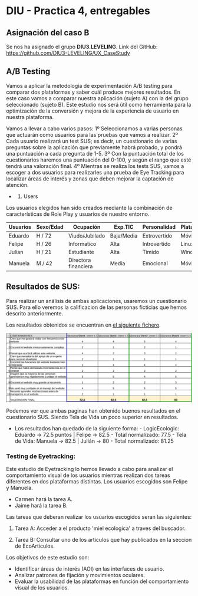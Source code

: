 # DIU - Practica 4, entregables

## Asignación del caso B
Se nos ha asignado el grupo **DIU3.LEVELING**. Link del GitHub: https://github.com/DIU3-LEVELING/UX_CaseStudy

## A/B Testing

Vamos a aplicar la metodología de experimentación A/B testing para comparar dos plataformas y saber cuál produce mejores resultados. En este caso vamos a comparar nuestra aplicación (sujeto A) con la del grupo seleccionado (sujeto B).
Este estudio nos será útil como herramienta para la optimización de la conversión y mejora de la experiencia de usuario en nuestra plataforma.

Vamos a llevar a cabo varios pasos:
  1º Seleccionamos a varias personas que actuarán como usuarios para las pruebas que vamos a realizar.
  2º Cada usuario realizará un test SUS; es decir, un cuestionario de varias preguntas sobre la aplicación que previamente habrá probado, y pondrá una puntuación a cada pregunta de 1-5.
  3º Con la puntuación total de los cuestionarios haremos una puntuación del 0-100, y según el rango que esté tendrá una valoración final.
  4º Mientras se realiza los tests SUS, vamos a escoger a dos usuarios para realizarles una prueba de Eye Tracking para localizar áreas de interés y zonas que deben mejorar la captación de atención.

* 1. Users 

Los usuarios elegidos han sido creados mediante la combinación de características de Role Play y usuarios de nuestro entorno.

| Usuarios | Sexo/Edad     | Ocupación   |  Exp.TIC    | Personalidad | Plataforma | TestA/B
| ------------- | -------- | ----------- | ----------- | -----------  | ---------- | ----
| Eduardo  | H / 72   | Viudo/Jubilado  | Baja/Media       | Extrovertido | Móvil       | A 
| Felipe  | H / 26   | Informatico  | Alta       | Introvertido       | Linux        | A 
| Julian  | H / 21   | Estudiante     | Alta        | Timido    | Windows      | B 
| Manuela  | M / 42   | Directora financiera  | Media      | Emocional     | Móvil        | B

## Resultados de SUS:

Para realizar un análisis de ambas aplicaciones, usaremos un cuestionario SUS. Para ello veremos la calificacion de las personas ficticias que hemos descrito anteriormente.

Los resultados obtenidos se encuentran en [el siguiente fichero](Cuestionario_SUS_DIU.xlsx).

<img align="center" src="Cuestionario_SUS_P4.png" alt="Resultados SUS"/>

Podemos ver que ambas paginas han obtenido buenos resultados en el cuestionario SUS. Siendo Tela de Vida un poco superior en resultados.
   - Los resultados han quedado de la siguiente forma:
         - LogicEcologic: Eduardo -> 72.5 puntos | Felipe -> 82.5
             - Total normalizado: 77.5
         - Tela de Vida: Manuela -> 82.5 | Julián -> 80
             - Total normalizado: 81.25

### Testing de Eyetracking: 
Este estudio de Eyetracking lo hemos llevado a cabo para analizar el comportamiento visual de los usuarios mientras realizan dos tareas diferentes en dos plataformas distintas.
Los usuarios escogidos son Felipe y Manuela.
- Carmen hará la tarea A.
- Jaime hará la tarea B.

Las tareas que deberan realizar los usuarios escogidos seran las siguientes:
1. Tarea A: Acceder a el producto 'miel ecologica' a traves del buscador.

2. Tarea B: Consultar uno de los articulos que hay publicados en la seccion de EcoArticulos.

Los objetivos de este estudio son:
* Identificar áreas de interés (AOI) en las interfaces de usuario.
* Analizar patrones de fijación y movimientos oculares.
* Evaluar la usabilidad de las plataformas en función del comportamiento visual de los usuarios.

